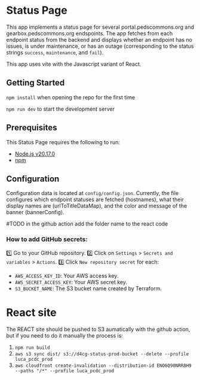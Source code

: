 # Status Page

This app implements a status page for several portal.pedscommons.org and gearbox.pedscommons.org endspoints. The app fetches from each endpoint status from the backend and displays whether an endpoint has no issues, is under maintenance, or has an outage (corresponding to the status strings `success`, `maintenance`, and `fail`).

This app uses vite with the Javascript variant of React.

## Getting Started 

`npm install` when opening the repo for the first time

`npm run dev` to start the development server


## Prerequisites

This Status Page requires the following to run:

- [Node.js v20.17.0](https://nodejs.org/en/download)
- [npm](https://docs.npmjs.com/downloading-and-installing-node-js-and-npm)

## Configuration

Configuration data is located at `config/config.json`. Currently, the file configures which endpoint statuses are fetched (hostnames), what their display names are (urlToTitleDataMap), and the color and message of the banner (bannerConfig). 

#TODO in the github action add the folder name to the react code

### How to add GitHub secrets:
1️⃣ Go to your GitHub repository.
2️⃣ Click on `Settings` > `Secrets and variables` > `Actions`.
3️⃣ Click `New repository secret` for each:
- `AWS_ACCESS_KEY_ID`: Your AWS access key.
- `AWS_SECRET_ACCESS_KEY`: Your AWS secret key.
- `S3_BUCKET_NAME`: The S3 bucket name created by Terraform.


# React site
The REACT site should be pushed to S3 aumatically with the github action, but if you need to do it manually the process is:
1. `npm run build`
2. `aws s3 sync dist/ s3://d4cg-status-prod-bucket --delete --profile luca_pcdc_prod`
3. `aws cloudfront create-invalidation --distribution-id ENO6Q90NRR8H9 --paths "/*" --profile luca_pcdc_prod`

